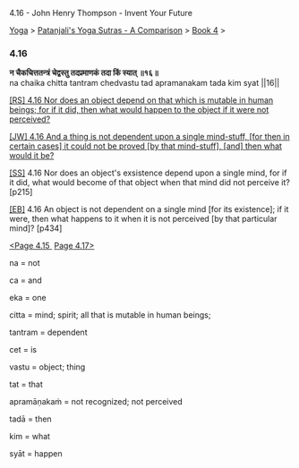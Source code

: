 4.16 - John Henry Thompson - Invent Your Future   
    

[Yoga](../../../yoga.md)‎ > ‎[Patanjali's Yoga Sutras - A Comparison](../../patanjani.md)‎ > ‎[Book 4](../book-4.md)‎ > ‎

### 4.16

**न चैकचित्ततन्त्रं चेद्वस्तु तदप्रमाणकं तदा किं स्यात् ॥१६॥**  
na chaika chitta tantram chedvastu tad apramanakam tada kim syat ||16||  
  

[\[RS\] 4.16 Nor does an object depend on that which is mutable in human beings; for if it did, then what would happen to the object if it were not perceived?](http://www.ashtangayoga.info/source-texts/yoga-sutra-patanjali/chapter-4/item/chaika-chitta-tantram-chedvastu-apramanakam/)

[\[JW\] 4.16 And a thing is not dependent upon a single mind-stuff, \[for then in certain cases\] it could not be proved \[by that mind-stuff\], \[and\] then what would it be?](http://books.google.com/books?id=YzFImjtOxUwC&pg=PA325&ci=57%2C393%2C768%2C79&source=bookclip)  
  
[\[SS\]](http://www.amazon.com/Yoga-Sutras-Patanjali-Commentary-Satchidananda/dp/0932040381) 4.16 Nor does an object's exsistence depend upon a single mind, for if it did, what would become of that object when that mind did not perceive it? \[p215\]  
  
[\[EB\]](http://www.amazon.com/Yoga-Sutras-Patanjali-Translation-Commentary/dp/0865477361/ref=sr_1_1?ie=UTF8&s=books&qid=1250508322&sr=1-1) 4.16 An object is not dependent on a single mind \[for its existence\]; if it were, then what happens to it when it is not perceived \[by that particular mind\]? \[p434\]  
  
  
[<Page 4.15](415.md)[ ](415.md) [Page 4.17>](417.md)  

na = not  
  
ca = and  
  
eka = one  
  
citta = mind; spirit; all that is mutable in human beings;  
  
tantram = dependent  
  
cet = is  
  
vastu = object; thing  
  
tat = that  
  
apramāṇakaṁ = not recognized; not perceived  
  
tadā = then  
  
kim = what  
  
syāt = happen

